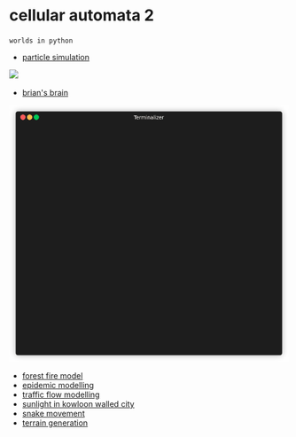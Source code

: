 # cellular automata 2

`worlds in python`

* [particle simulation](prtsim)

![](asset/eg1.gif)

* [brian's brain](brbr)

![](asset/eg2.gif)

* [forest fire model](frfrmd)
* [epidemic modelling](epdm)
* [traffic flow modelling](trfl)
* [sunlight in kowloon walled city](sikc)
* [snake movement](snek)
* [terrain generation](trgn)
